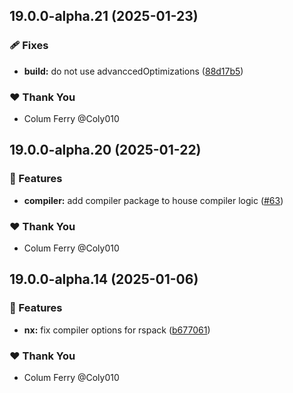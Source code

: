 ## 19.0.0-alpha.21 (2025-01-23)

### 🩹 Fixes

- **build:** do not use advanccedOptimizations ([88d17b5](https://github.com/Coly010/ng-rspack-build/commit/88d17b5))

### ❤️ Thank You

- Colum Ferry @Coly010

## 19.0.0-alpha.20 (2025-01-22)

### 🚀 Features

- **compiler:** add compiler package to house compiler logic ([#63](https://github.com/Coly010/ng-rspack-build/pull/63))

### ❤️ Thank You

- Colum Ferry @Coly010

## 19.0.0-alpha.14 (2025-01-06)

### 🚀 Features

- **nx:** fix compiler options for rspack ([b677061](https://github.com/Coly010/ng-rspack-build/commit/b677061))

### ❤️ Thank You

- Colum Ferry @Coly010